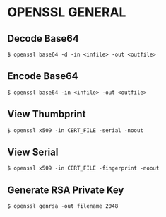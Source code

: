 # OPENSSL GENERAL

## Decode Base64
`$ openssl base64 -d -in <infile> -out <outfile>`

## Encode Base64
`$ openssl base64 -in <infile> -out <outfile>`

## View Thumbprint
`$ openssl x509 -in CERT_FILE -serial -noout`

## View Serial
`$ openssl x509 -in CERT_FILE -fingerprint -noout`

## Generate RSA Private Key
`$ openssl genrsa -out filename 2048`
